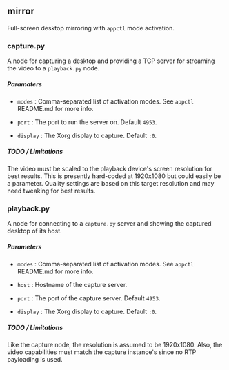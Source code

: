 mirror
------

Full-screen desktop mirroring with `appctl` mode activation.

### capture.py

A node for capturing a desktop and providing a TCP server for streaming the video to a `playback.py` node.

##### Paramaters

* `modes` : Comma-separated list of activation modes.  See `appctl` README.md for more info.

* `port` : The port to run the server on.  Default `4953`.

* `display` : The Xorg display to capture.  Default `:0`.

##### TODO / Limitations

The video must be scaled to the playback device's screen resolution for best results.  This is presently hard-coded at 1920x1080 but could easily be a parameter.  Quality settings are based on this target resolution and may need tweaking for best results.

### playback.py

A node for connecting to a `capture.py` server and showing the captured desktop of its host.

##### Parameters

* `modes` : Comma-separated list of activation modes.  See `appctl` README.md for more info.

* `host` : Hostname of the capture server.

* `port` : The port of the capture server.  Default `4953`.

* `display` : The Xorg display to capture.  Default `:0`.

##### TODO / Limitations

Like the capture node, the resolution is assumed to be 1920x1080.  Also, the video capabilities must match the capture instance's since no RTP payloading is used.
